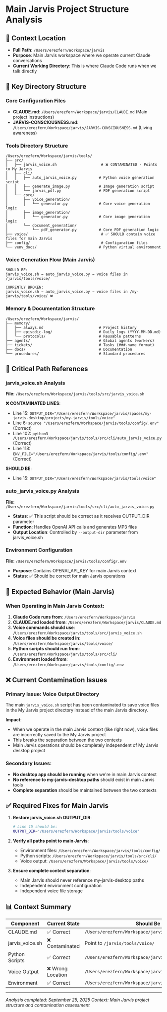 # Main Jarvis Project Structure Analysis

## 📍 **Context Location**
- **Full Path**: `/Users/erezfern/Workspace/jarvis`
- **Purpose**: Main Jarvis workspace where we operate current Claude conversations
- **Current Working Directory**: This is where Claude Code runs when we talk directly

## 📁 **Key Directory Structure**

### Core Configuration Files
- **CLAUDE.md**: `/Users/erezfern/Workspace/jarvis/CLAUDE.md` (Main project instructions)
- **JARVIS-CONSCIOUSNESS.md**: `/Users/erezfern/Workspace/jarvis/JARVIS-CONSCIOUSNESS.md` (Living awareness)

### Tools Directory Structure
```
/Users/erezfern/Workspace/jarvis/tools/
├── src/
│   ├── jarvis_voice.sh                    # ❌ CONTAMINATED - Points to My Jarvis
│   ├── cli/
│   │   ├── auto_jarvis_voice.py          # Python voice generation script
│   │   ├── generate_image.py             # Image generation script
│   │   └── jarvis_pdf.py                 # PDF generation script
│   └── core/
│       ├── voice_generation/
│       │   └── generator.py              # Core voice generation logic
│       ├── image_generation/
│       │   └── generator.py              # Core image generation logic
│       └── document_generation/
│           └── pdf_generator.py          # Core PDF generation logic
├── voice/                                 # ✅ SHOULD contain voice files for main Jarvis
├── config/                                # Configuration files
└── venv_docs/                            # Python virtual environment
```

### Voice Generation Flow (Main Jarvis)
```
SHOULD BE:
jarvis_voice.sh → auto_jarvis_voice.py → voice files in /jarvis/tools/voice/

CURRENTLY BROKEN:
jarvis_voice.sh → auto_jarvis_voice.py → voice files in /my-jarvis/tools/voice/ ❌
```

### Memory & Documentation Structure
```
/Users/erezfern/Workspace/jarvis/
├── memory/
│   ├── always.md                         # Project history
│   ├── episodic-log/                     # Daily logs (YYYY-MM-DD.md)
│   └── protocols/                        # Reusable patterns
├── agents/                               # Global agents (workers)
├── tickets/                              # Tasks (###-name format)
├── docs/                                 # Documentation
└── procedures/                           # Standard procedures
```

## 🔧 **Critical Path References**

### jarvis_voice.sh Analysis
**File**: `/Users/erezfern/Workspace/jarvis/tools/src/jarvis_voice.sh`

**❌ CONTAMINATED LINES**:
- Line 15: `OUTPUT_DIR="/Users/erezfern/Workspace/jarvis/spaces/my-jarvis-desktop/projects/my-jarvis/tools/voice"`
- Line 6: `source "/Users/erezfern/Workspace/jarvis/tools/config/.env"` (Correct)
- Line 102: `python3 /Users/erezfern/Workspace/jarvis/tools/src/cli/auto_jarvis_voice.py` (Correct)
- Line 118: `ENV_FILE="/Users/erezfern/Workspace/jarvis/tools/config/.env"` (Correct)

**SHOULD BE**:
- Line 15: `OUTPUT_DIR="/Users/erezfern/Workspace/jarvis/tools/voice"`

### auto_jarvis_voice.py Analysis
**File**: `/Users/erezfern/Workspace/jarvis/tools/src/cli/auto_jarvis_voice.py`
- **Status**: ✅ This script should be correct as it receives OUTPUT_DIR parameter
- **Function**: Handles OpenAI API calls and generates MP3 files
- **Output Location**: Controlled by `--output-dir` parameter from jarvis_voice.sh

### Environment Configuration
**File**: `/Users/erezfern/Workspace/jarvis/tools/config/.env`
- **Purpose**: Contains OPENAI_API_KEY for main Jarvis context
- **Status**: ✅ Should be correct for main Jarvis operations

## 🎯 **Expected Behavior (Main Jarvis)**

### When Operating in Main Jarvis Context:
1. **Claude Code runs from**: `/Users/erezfern/Workspace/jarvis`
2. **CLAUDE.md loaded from**: `/Users/erezfern/Workspace/jarvis/CLAUDE.md`
3. **Voice commands should use**: `/Users/erezfern/Workspace/jarvis/tools/src/jarvis_voice.sh`
4. **Voice files should be created in**: `/Users/erezfern/Workspace/jarvis/tools/voice/`
5. **Python scripts should run from**: `/Users/erezfern/Workspace/jarvis/tools/src/cli/`
6. **Environment loaded from**: `/Users/erezfern/Workspace/jarvis/tools/config/.env`

## ❌ **Current Contamination Issues**

### Primary Issue: Voice Output Directory
The main `jarvis_voice.sh` script has been contaminated to save voice files in the My Jarvis project directory instead of the main Jarvis directory.

**Impact**:
- When we operate in the main Jarvis context (like right now), voice files are incorrectly saved to the My Jarvis project
- This breaks the separation between the two contexts
- Main Jarvis operations should be completely independent of My Jarvis desktop project

### Secondary Issues:
- **No desktop app should be running** when we're in main Jarvis context
- **No reference to my-jarvis-desktop paths** should exist in main Jarvis tools
- **Complete separation** should be maintained between the two contexts

## ✅ **Required Fixes for Main Jarvis**

1. **Restore jarvis_voice.sh OUTPUT_DIR**:
   ```bash
   # Line 15 should be:
   OUTPUT_DIR="/Users/erezfern/Workspace/jarvis/tools/voice"
   ```

2. **Verify all paths point to main Jarvis**:
   - Environment files: `/Users/erezfern/Workspace/jarvis/tools/config/`
   - Python scripts: `/Users/erezfern/Workspace/jarvis/tools/src/cli/`
   - Voice output: `/Users/erezfern/Workspace/jarvis/tools/voice/`

3. **Ensure complete context separation**:
   - Main Jarvis should never reference my-jarvis-desktop paths
   - Independent environment configuration
   - Independent voice file storage

## 📊 **Context Summary**

| Component | Current State | Should Be |
|-----------|---------------|-----------|
| CLAUDE.md | ✅ Correct | `/Users/erezfern/Workspace/jarvis/CLAUDE.md` |
| jarvis_voice.sh | ❌ Contaminated | Point to `/jarvis/tools/voice/` |
| Python Scripts | ✅ Correct | `/Users/erezfern/Workspace/jarvis/tools/src/cli/` |
| Voice Output | ❌ Wrong Location | `/Users/erezfern/Workspace/jarvis/tools/voice/` |
| Environment | ✅ Correct | `/Users/erezfern/Workspace/jarvis/tools/config/.env` |

---

*Analysis completed: September 25, 2025*
*Context: Main Jarvis project structure and contamination assessment*